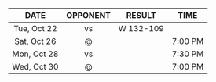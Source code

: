 |    DATE     |        OPPONENT         |  RESULT   |  TIME   |
|:-----------:|:-----------------------:|:---------:|:-------:|
| Tue, Oct 22 |   vs [](/r/nyknicks)    | W 132-109 |         |
| Sat, Oct 26 | @ [](/r/detroitpistons) |           | 7:00 PM |
| Mon, Oct 28 |   vs [](/r/mkebucks)    |           | 7:30 PM |
| Wed, Oct 30 |     @ [](/r/pacers)     |           | 7:00 PM |